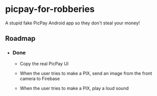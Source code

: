 # picpay-for-robberies
A stupid fake PicPay Android app so they don't steal your money!

## Roadmap

- ### Done
  - Copy the real PicPay UI

  - When the user tries to make a PIX, send an image from the front camera to Firebase

  - When the user tries to make a PIX, play a loud sound
